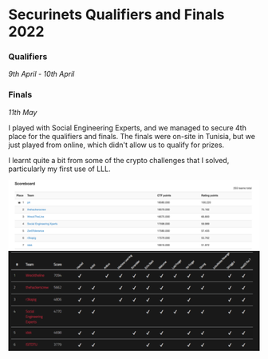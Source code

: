 # Securinets Qualifiers and Finals 2022

### Qualifiers

<em>9th April - 10th April</em>

### Finals

<em>11th May</em>

I played with Social Engineering Experts, and we managed to secure 4th place for the qualifiers and finals. The finals were on-site in Tunisia, but we just played from online, which didn't allow us to qualify for prizes.

I learnt quite a bit from some of the crypto challenges that I solved, particularly my first use of LLL.

![score](./images/quals.png)
![score](./images/finals.png)
